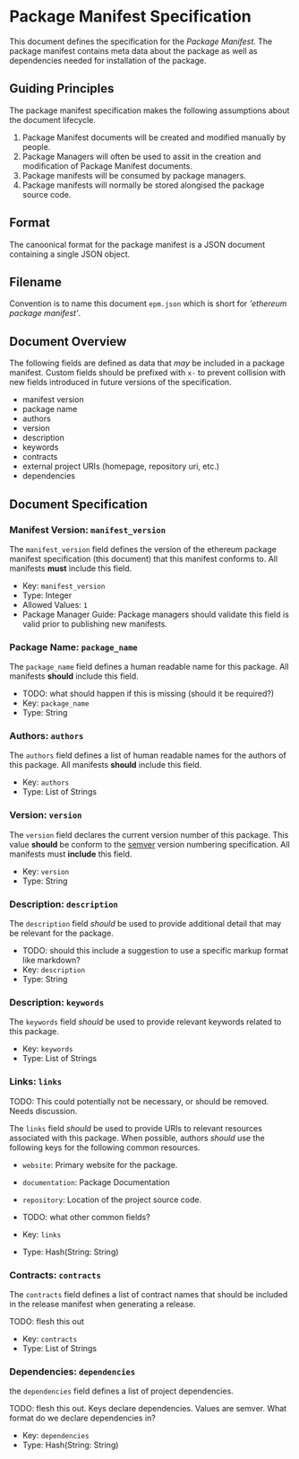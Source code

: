 # Package Manifest Specification

This document defines the specification for the *Package Manifest*.  The
package manifest contains meta data about the package as well as
dependencies needed for installation of the package.


## Guiding Principles

The package manifest specification makes the following assumptions about the
document lifecycle.

1. Package Manifest documents will be created and modified manually by people.
2. Package Managers will often be used to assit in the creation and modification of Package Manifest documents.
1. Package manifests will be consumed by package managers.
2. Package manifests will normally be stored alongised the package source code.


## Format

The canoonical format for the package manifest is a JSON document containing a
single JSON object.  


## Filename

Convention is to name this document `epm.json` which is short for *'ethereum
package manifest'*.

## Document Overview

The following fields are defined as data that *may* be included in a package
manifest.  Custom fields should be prefixed with `x-` to prevent collision with
new fields introduced in future versions of the specification.

- manifest version
- package name
- authors
- version
- description
- keywords
- contracts
- external project URIs (homepage, repository uri, etc.)
- dependencies

## Document Specification

### Manifest Version: `manifest_version`


The `manifest_version` field defines the version of the ethereum package manifest
specification (this document) that this manifest conforms to. All manifests
**must** include this field.

* Key: `manifest_version`
* Type: Integer
* Allowed Values: `1`
* Package Manager Guide: Package managers should validate this field is valid prior to publishing new manifests.


### Package Name: `package_name`

The `package_name` field defines a human readable name for this package.  All
manifests **should** include this field.

* TODO: what should happen if this is missing (should it be required?)
* Key: `package_name`
* Type: String

### Authors: `authors`

The `authors` field defines a list of human readable names for the authors of
this package.  All manifests **should** include this field. 


* Key: `authors`
* Type: List of Strings

### Version: `version`

The `version` field declares the current version number of this package.  This value
**should** be conform to the [semver](http://semver.org/) version numbering
specification.  All manifests must **include** this field.

* Key: `version`
* Type: String


### Description: `description`

The `description` field *should* be used to provide additional detail that may be relevant for the package.

* TODO: should this include a suggestion to use a specific markup format like markdown?
* Key: `description`
* Type: String


### Description: `keywords`

The `keywords` field *should* be used to provide relevant keywords related to this package.

* Key: `keywords`
* Type: List of Strings


### Links: `links`

TODO: This could potentially not be necessary, or should be removed.  Needs discussion.

The `links` field *should* be used to provide URIs to relevant resources
associated with this package.  When possible, authors *should* use the
following keys for the following common resources.

* `website`: Primary website for the package.
* `documentation`: Package Documentation
* `repository`: Location of the project source code.
* TODO: what other common fields?

* Key: `links`
* Type: Hash(String: String)


### Contracts: `contracts`

The `contracts` field defines a list of contract names that should be included
in the release manifest when generating a release.


TODO: flesh this out
* Key: `contracts`
* Type: List of Strings


### Dependencies: `dependencies`

the `dependencies` field defines a list of project dependencies.

TODO: flesh this out. Keys declare dependencies.  Values are semver.  What format do we declare dependencies in?
* Key: `dependencies`
* Type: Hash(String: String)
